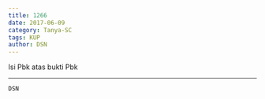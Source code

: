 ```yaml
---
title: 1266
date: 2017-06-09
category: Tanya-SC
tags: KUP
author: DSN
---
```


Isi Pbk atas bukti Pbk

---



`DSN`
